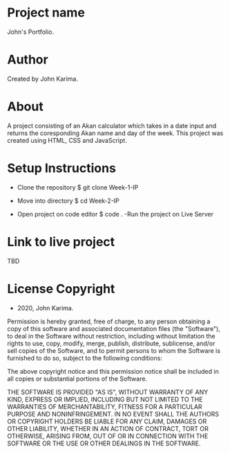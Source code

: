 # Project name 
John's Portfolio.

# Author 
Created by John Karima.

# About 
A project consisting of an Akan calculator which takes in a date input and returns the coresponding Akan name and day of the week. This project was created using HTML, CSS and JavaScript.

# Setup Instructions 
- Clone the repository $ git clone Week-1-IP

- Move into directory $ cd Week-2-IP

- Open project on code editor $ code . -Run the project on Live Server

# Link to live project 
TBD

# License Copyright 
- 2020, John Karima.

Permission is hereby granted, free of charge, to any person obtaining a copy of this software and associated documentation files (the "Software"), to deal in the Software without restriction, including without limitation the rights to use, copy, modify, merge, publish, distribute, sublicense, and/or sell copies of the Software, and to permit persons to whom the Software is furnished to do so, subject to the following conditions:

The above copyright notice and this permission notice shall be included in all copies or substantial portions of the Software.

THE SOFTWARE IS PROVIDED "AS IS", WITHOUT WARRANTY OF ANY KIND, EXPRESS OR IMPLIED, INCLUDING BUT NOT LIMITED TO THE WARRANTIES OF MERCHANTABILITY, FITNESS FOR A PARTICULAR PURPOSE AND NONINFRINGEMENT. IN NO EVENT SHALL THE AUTHORS OR COPYRIGHT HOLDERS BE LIABLE FOR ANY CLAIM, DAMAGES OR OTHER LIABILITY, WHETHER IN AN ACTION OF CONTRACT, TORT OR OTHERWISE, ARISING FROM, OUT OF OR IN CONNECTION WITH THE SOFTWARE OR THE USE OR OTHER DEALINGS IN THE SOFTWARE.